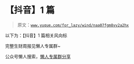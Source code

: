 # 【抖音】1 篇

> 原文：[`www.yuque.com/for_lazy/wind/naa07fgm8vv2a2hx`](https://www.yuque.com/for_lazy/wind/naa07fgm8vv2a2hx)

以下为：【抖音】1 篇相关风向标

完整生财周报见懒人专属群~

公众号懒人搜索，[懒人专属群分享](https://lazybook.fun/#/blog/group)